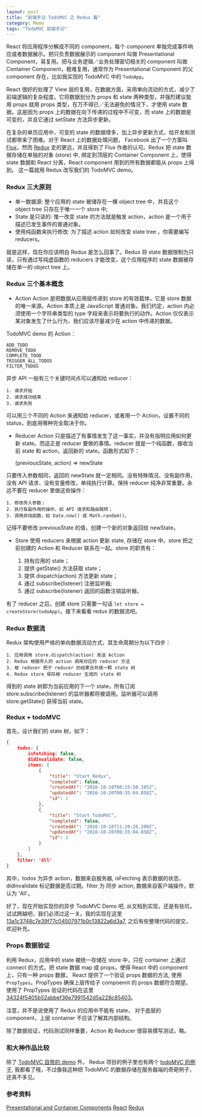```yaml
---
layout: post
title: "前端手记 TodoMVC 之 Redux 篇"
category: Memo
tags: "TodoMVC 前端手记"
---
```


React 将应用程序分解成不同的 component，每个 component 单独完成事件响应或者数据展示。把只负责数据展示的 component 叫做 Presentational Component，易复用。把与业务逻辑／业务处理密切相关的 component 叫做 Container Component，极难复用，通常作为 Presentational Component 的父 component 存在，比如我实现的 TodoMVC 中的 `TodoApp`。

<!-- more -->

React 很好的处理了 View 层的复用，在数据方面，采用单向流动的方式，减少了前端逻辑的复杂程度。它将数据划分为 props 和 state 两种类型，并强烈建议能用 props 就用 props 类型，在万不得已／无法避免的情况下，才使用 state 数据。这是因为 props 上的数据在向下传递的过程中不可变，而 state 上的数据是可变的，并且它通过 setState 方法异步更新。

在复杂的单页应用中，可变的 state 的数据增多，加上异步更新方式，给开发和测试都带来了困难。对于 React 上的数据处理问题， Facebook 出了一个方案叫 [Flux](https://facebook.github.io/flux/)，然而 [Redux](http://redux.js.org/) 走的更远，并且得到了 Flux 作者的认可。Redux 把 state 数据存储在单独的对象 (store) 中, 绑定到顶层的 Container Component 上，使得 state 数据和 React 分离，React component 用到的所有数据都能从 props 上得到。 这一篇就用 Redux 改写我们的 TodoMVC demo。


### Redux 三大原则

* 单一数据源: 整个应用的 state 被储存在一棵 object tree 中，并且这个 object tree 只存在于唯一一个 store 中;
* State 是只读的: 惟一改变 state 的方法就是触发 action，action 是一个用于描述已发生事件的普通对象。
* 使用纯函数来执行修改: 为了描述 action 如何改变 state tree ，你需要编写 reducers。

就是这样，现在你应该明白 Redux 是怎么回事了。Redux 将 state 数据限制为只读，只有通过写纯虚函数的 reducers 才能改变，这个应用程序的 state 数据被存储在单一的 object tree 上。


### Redux 三个基本概念

* Action
Action 是把数据从应用层传递到 store 的有效载体，它是 store 数据的唯一来源。Action 本质上是 JavaScript 普通对象。我们约定，action 内必须使用一个字符串类型的 type 字段来表示将要执行的动作。Action 仅仅表示某对象发生了什么行为，我们应该尽量减少在 action 中传递的数据。

TodoMVC demo 的 Action：

	ADD_TODO
	REMOVE_TODO
	COMPLETE_TOOD
	TRIGGER_ALL_TODOS
	FILTER_TODOS

异步 API 一般有三个关键时间点可以通知给 reducer：

	1. 请求开始
	2. 请求成功结束
	3. 请求失败

可以用三个不同的 Action 来通知给 reducer，或者用一个 Action，设置不同的 status，到底用哪种完全取决于你。

* Reducer
Action 只是描述了有事情发生了这一事实，并没有指明应用如何更新 state。而这正是 reducer 要做的事情。reducer 就是一个纯函数，接收当前 state 和 action，返回新的 state。函数形式如下：

	(previousState, action) => newState

只要传入参数相同，返回的 newState 就一定相同。没有特殊情况、没有副作用，没有 API 请求、没有变量修改，单纯执行计算。保持 reducer 纯净非常重要。永远不要在 reducer 里做这些操作：

	1. 修改传入参数；
	2. 执行有副作用的操作，如 API 请求和路由跳转；
	3. 调用非纯函数，如 Date.now() 或 Math.random()。

记得不要修改 previousState 的值，创建一个新的对象返回给 newState。

* Store
使用 reducers 来根据 action 更新 state, 存储在 store 中。store 把之前创建的 Action 和 Reducer 联系在一起。store 的职责有：

	1. 持有应用的 state；
	2. 提供 getState() 方法获取 state；
	3. 提供 dispatch(action) 方法更新 state；
	4. 通过 subscribe(listener) 注册监听器;
	5. 通过 subscribe(listener) 返回的函数注销监听器。

有了 reducer 之后，创建 store 只需要一句话 `let store = createStore(todoApp)`。接下来看看 redux 的数据流吧。


### Redux 数据流

Redux 架构使用严格的单向数据流动方式，其生命周期分为以下四步：

	1. 应用调用 store.dispatch(action) 发送 Action
	2. Redux 根据传入的 action 调用对应的 reducer 方法
	3. 根 reducer 把子 reducer 的结果合并成一颗 state 树
	4. Redux store 保存根 reducer 生成的 state 树

得到的 state 树即为当前应用的下一个 state，所有订阅 store.subscribe(listener) 的监听器都将被调用。监听器可以调用 store.getState() 获得当前 state。


### Redux + todoMVC

首先，设计我们的 state 树，如下：

```json
{
	todos: {
		isFetching: false,
		didInvalidate: false,
		items: [
			{
			    "title": "Start Redux",
			    "completed": false,
			    "createdAt": "2016-10-18T00:15:50.105Z",
			    "updatedAt": "2016-10-20T00:35:04.858Z",
			    "id": 1
			},
			{
			    "title": "Start TodoMVC",
			    "completed": false,
			    "createdAt": "2016-10-18T11:20:26.200Z",
			    "updatedAt": "2016-10-20T00:35:04.858Z",
			    "id": 2
			}
		]
	},
	filter: 'All'
}

```

其中，todos 为异步 action，数据来自服务器, isFetching 表示数据的状态，didInvalidate 标记数据是否过期。filter 为 同步 action, 数据来自客户端操作，默认为 'All'。

好了，现在开始实现你的异步 TodoMVC Demo 吧, 从文档到实现，还是有些坑，试试跨越吧，我们必须过这一关。我的实现在这里 [13a1c3748c7e39f77c04507971b0c13822a6d3a7](https://github.com/zddhub/todomvc), 之后有些整理代码的提交，欢迎补充。


### Props 数据验证

利用 Redux，应用中的 state 被统一存储在 store 中，只在 container 上通过 connect 的方式，把 state 数据 map 成 props，使得 React 中的 component 上，只有一种 props 数据， React 提供了一个验证 props 数据的方法, 使用 `PropTypes`。PropTypes 确保上层传给子 compoennt 的 props 数据符合期望。使用了 PropTypes 验证的代码在这里 [34324f5405b52abbef36e7991542d5a228c85403](https://github.com/zddhub/todomvc)。

注意，并不是说使用了 Redux 的应用中不能有 state， 对于底层的 component，上层 container 不应该了解其内部结构。

除了数据验证，代码测试同样重要，Action 和 Reducer 很容易撰写测试，略。


### 和大神作品比较

除了 [TodoMVC 自带的 demo](http://todomvc.com/examples/react/#/) 外， Redux 项目的例子里也有两个 [todoMVC 的例子](https://github.com/reactjs/redux/tree/master/examples), 我都看了哦，不过像我这种把 TodoMVC 的数据存储在服务器端的奇葩例子，还真不多见。


### 参考资料

[Presentational and Container Components](https://medium.com/@dan_abramov/smart-and-dumb-components-7ca2f9a7c7d0#.45qelzag9)
[React](https://facebook.github.io/react/)
[Redux](http://redux.js.org/)